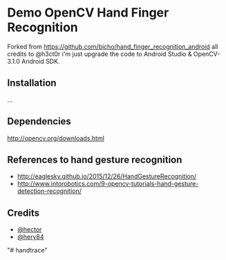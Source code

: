 # Demo OpenCV Hand Finger Recognition

Forked from https://github.com/bicho/hand_finger_recognition_android all credits to @h3ct0r i'm just upgrade the code to Android Studio &  OpenCV-3.1.0 Android SDK.

## Installation
...

## Dependencies
http://opencv.org/downloads.html

## References to hand gesture recognition
* http://eaglesky.github.io/2015/12/26/HandGestureRecognition/
* http://www.intorobotics.com/9-opencv-tutorials-hand-gesture-detection-recognition/

## Credits
 * [@hector](https://github.com/h3ct0r)
 * [@hery84](https://github.com/hery84)
 
"# handtrace" 
